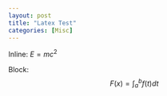 ```yaml
---
layout: post
title: "Latex Test"
categories: [Misc]
---
```


Inline: $E = mc^2$

Block:
$$ 
F(x) = \int_a^b f(t) dt 
$$

